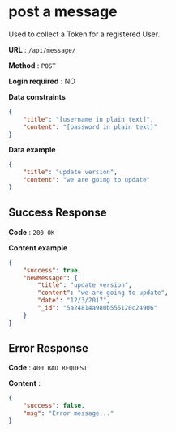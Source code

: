 # post a message

Used to collect a Token for a registered User.

**URL** : `/api/message/`

**Method** : `POST`

**Login required** : NO

**Data constraints**

```json
{
    "title": "[username in plain text]",
    "content": "[password in plain text]"
}
```

**Data example**

```json
{
    "title": "update version",
    "content": "we are going to update"
}
```

## Success Response

**Code** : `200 OK`

**Content example**

```json
{
    "success": true,
    "newMessage": {
        "title": "update version",
        "content": "we are going to update",
        "date": "12/3/2017",
        "_id": "5a24814a980b555120c24906"
    }
}
```

## Error Response

**Code** : `400 BAD REQUEST`

**Content** :

```json
{
    "success": false,
    "msg": "Error message..."
}